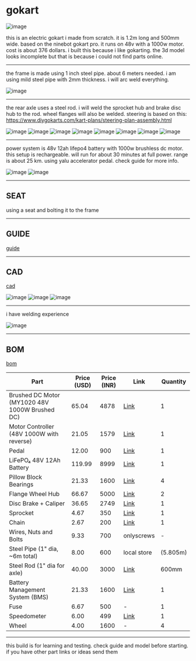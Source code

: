 # gokart

![image](https://github.com/user-attachments/assets/28825649-af80-4aaa-a721-d62e14c98028)

this is an electric gokart i made from scratch. it is 1.2m long and 500mm wide. based on the ninebot gokart pro. it runs on 48v with a 1000w motor. cost is about 376 dollars. i built this because i like gokarting. the 3d model looks incomplete but that is because i could not find parts online.

---

the frame is made using 1 inch steel pipe. about 6 meters needed. i am using mild steel pipe with 2mm thickness. i will arc weld everything.

![image](https://github.com/user-attachments/assets/cdd2d978-b8b7-432c-a208-fdc85f8fef1f)

---

the rear axle uses a steel rod. i will weld the sprocket hub and brake disc hub to the rod. wheel flanges will also be welded. steering is based on this: https://www.diygokarts.com/kart-plans/steering-plan-assembly.html

![image](https://github.com/user-attachments/assets/11743bb5-2191-4ad1-93b8-42f2f4f824e6)
![image](https://github.com/user-attachments/assets/16e6af4b-e705-4d80-ae5c-9ad606fe9a18)
![image](https://github.com/user-attachments/assets/84a643fa-c8d4-47ab-bbd7-7d1176af8833)
![image](https://github.com/user-attachments/assets/18683f52-61df-490d-9924-3717ba691392)
![image](https://github.com/user-attachments/assets/3f1f1b0b-8488-48ed-bd54-7fccdc79f312)
![image](https://github.com/user-attachments/assets/fd5b127b-92c1-4bd8-b644-d7c966064f4c)
![image](https://github.com/user-attachments/assets/5809f60c-cf20-41a6-b2fc-80d0e6eb3fd1)
![image](https://github.com/user-attachments/assets/6d3a9daf-451a-42d3-b08d-11827b3ce80a)

---

power system is 48v 12ah lifepo4 battery with 1000w brushless dc motor. this setup is rechargeable. will run for about 30 minutes at full power. range is about 25 km. using yalu accelerator pedal. check guide for more info.

![image](https://github.com/user-attachments/assets/12f13d8a-205f-41f1-809d-345ae465c790)
![image](https://github.com/user-attachments/assets/c9553607-0e18-4ab6-845e-e74599703e7a)

---

## SEAT

using a seat and bolting it to the frame

---

## GUIDE

[guide](https://docs.google.com/presentation/d/1KLbMqiQlSO5LmJ1qEjIzW0HaYhiOfqkQMV1bJqHJmUQ/edit?usp=sharing)

---

## CAD

[cad](https://a360.co/43lIhdm)

![image](https://github.com/user-attachments/assets/ab7aebe1-25c1-41ac-a766-6afc5724378b)
![image](https://github.com/user-attachments/assets/2e172096-387b-4491-b798-bc400338af28)
![image](https://github.com/user-attachments/assets/7ae0b8c9-1c10-4d2e-8531-664b1dd2a165)

---

i have welding experience

![image](https://github.com/user-attachments/assets/650b3076-6e30-460c-911f-2da147b555b0)

---

## BOM

[bom](https://docs.google.com/spreadsheets/d/1LPSlbtKpX_TeVwNVUrJRe5h6A8NwFC940OG_mSA_TPQ/edit?usp=sharing)

| Part                                                                 | Price (USD) | Price (INR) | Link                                                                                                                                                                                                                                                                                                                                                                                                                                                                                                                                                               | Quantity |
|----------------------------------------------------------------------|-------------|-------------|------------------------------------------------------------------------------------------------------------------------------------------------------------------------------------------------------------------------------------------------------------------------------------------------------------------------------------------------------------------------------------------------------------------------------------------------------------------------------------------------|----------|
| Brushed DC Motor (MY1020 48V 1000W Brushed DC)                       | 65.04       | 4878        | [Link](https://robu.in/product/my1020-48v-1000w-electric-go-kart-brushed-dc-motor-with-foot/?gad_source=1&gad_campaignid=17413441824&gbraid=0AAAAADvLFWezANsYtoMKc0Iv6amYd1QYr&gclid=Cj0KCQjw0erBBhDTARIsAKO8iqSp_ugB0gDLAScbWdfDagcjW8mKkf57Be9DDXyhmfsAP_W5Zj3kEPIaAsmrEALw_wcB) | 1        |
| Motor Controller (48V 1000W with reverse)                            | 21.05       | 1579        | [Link](https://robu.in/product/48v-1000w-electric-vehicle-motor-brush-controller-scooter-motor/?gad_source=1&gad_campaignid=17413441824&gbraid=0AAAAADvLFWezANsYtoMKc0Iv6amYd1QYr&gclid=Cj0KCQjw0erBBhDTARIsAKO8iqQ28JkXBaimfa_Z0WQW6oJ_IjoT8sXxe2lT5BaUpLXyINwgkXzgdN8aAkN_EALw_wcB) | 1        |
| Pedal                                                                | 12.00       | 900         | [Link](https://www.amazon.in/Accelerator-Throttle-Rickshaw-Electric-eletric/dp/B0CPVNDHZB?source=ps-sl-shoppingads-lpcontext&ref_=fplfs&psc=1&smid=A349HX76H23DP6)                                                                                                                                                                                                                                                                            | 1        |
| LiFePO₄ 48V 12Ah Battery                                             | 119.99      | 8999        | [Link](https://www.myinnovation.in/product-page/48v-12ah-ebike-e-scooty-toto-battery-lifepo4-lithium-iron-phosphet-battery?gad_source=1&gad_campaignid=19597394074&gbraid=0AAAAABThWGJantNgw0WcvTb-MEzwgX4Qd&gclid=Cj0KCQjw0erBBhDTARIsAKO8iqT9379AmOXNaNCttV0G8ZYr_qv7ybN0EYkPiMHR8JznLcV-WQWOcVgaAgXdEALw_wcB)                          | 1        |
| Pillow Block Bearings                                                | 21.33       | 1600        | [Link](https://www.industrybuying.com/pillow-block-bearings-ekd-BEA.PIL.626171457?utm_source=Google&utm_medium=PLA&utm_campaign=PLA_Longtail_GSTPref_troas&gad_source=1&gad_campaignid=21344143087&gbraid=0AAAAADesIl-gMr2W3xr4xuM5Ldgh_6dVk&gclid=Cj0KCQjw0erBBhDTARIsAKO8iqRu2CMSLpxayFjLvtK8acua4CQqc-Vh6Ua0ZVwwg6UAcyimgGkS2r8aAkirEALw_wcB)       | 4        |
| Flange Wheel Hub                                                     | 66.67       | 5000        | [Link](https://www.spaark.in/products/gokart-rear-wheel-hubs?variant=48827339604279&country=IN&currency=INR&utm_medium=product_sync&utm_source=google&utm_content=sag_organic&utm_campaign=sag_organic&srsltid=AfmBOooj1JGZHwGM9mdZ7uo6HQZZua15ViLOwmEPLdsU1Zwnn6_sQUXMWGQ)                                                                                    | 2        |
| Disc Brake + Caliper                                                 | 36.65       | 2749        | [Link](https://www.amazon.in/Brake-Caliper-Electric-Scooter-Adapter/dp/B091CWQFJ4?source=ps-sl-shoppingads-lpcontext&ref_=fplfs&psc=1&smid=A2QSP1UFZC8LEM&utm_source=chatgpt.com)                                                                                                                                                                                                                         | 1        |
| Sprocket                                                             | 4.67        | 350         | [Link](https://kitsguru.com/products/kgeb047-motorcycle-54t-54-tooth-rear-drive-sprocket-tf8-for-47cc-49cc-mini-pocket-bike?variant=46370478194940&country=IN&currency=INR&utm_medium=product_sync&utm_source=google&utm_content=sag_organic&utm_campaign=sag_organic&srsltid=AfmBOorrP7pBAxP2HCT7tqklhHZpvAKNohnFESuaTt3ey_nWR-Kzmo-MjC4) | 1        |
| Chain                                                                | 2.67        | 200         | [Link](https://omobikes.com/products/bicycle-spare-parts-chain-single-speed?variant=32941376012425&country=IN&currency=INR&utm_medium=product_sync&utm_source=google&utm_content=sag_organic&utm_campaign=sag_organic&srsltid=AfmBOoreGNcQVXChF2CRfuIcr4MZGsgpP1BLxlxtxc11SPRAbC1Aih2Qo0Q)                                | 1        |
| Wires, Nuts and Bolts                                                | 9.33        | 700         | onlyscrews                                                                                                                                                                                                                                                                                                                                                                                                                                                                           | -        |
| Steel Pipe (1" dia, ~6m total)                                       | 8.00        | 600         | local store                                                                                                                                                                                                                                                                                                                                                                                                                                                                          | (5.805m) |
| Steel Rod (1" dia for axle)                                          | 40.00       | 3000        | [Link](https://www.etsy.com/in-en/listing/1408721002/1-diameter-steel-rod-round-solid-rod?variation0=3277450657)                                                                                                                                                                                                                                                                                                                              | 600mm    |
| Battery Management System (BMS)                                      | 21.33       | 1600        | [Link](https://quartzcomponents.com/products/daly-lifepo4-16s-48v-40a-waterproof-battery-management-system-bms-protection-board?variant=43654845530346&country=IN&currency=INR&utm_medium=product_sync&utm_source=google&utm_content=sag_organic&utm_campaign=sag_organic)                                                                                                                           | 1        |
| Fuse                                                                 | 6.67        | 500         | -                                                                                                                                                                                                                                                                                                                                                                                                                                                                                     | 1        |
| Speedometer                                                          | 6.00        | 499         | [Link](https://www.bullsparkmotors.in/speedometer-display-digital-48-60-72v/?srsltid=AfmBOoo898ZbfJIXwHV-V0vD7Aly6fWOrjnZ0TAFDI-q_3p9txWKWMce2XU)                                                                                                                                                                                                                                                       | 1        |
| Wheel                                                                | 4.00        | 1600        | -                                                                                                                                                                                                                                                                                                                                                                                                                                                                                     | 4        |


---

this build is for learning and testing. check guide and model before starting. if you have other part links or ideas send them
